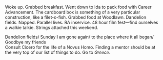Woke up. Grabbed breakfast. Went down to Ida to pack food with Career Advancement. The cardboard box is something of a very particular construction, like a filet-o-fish. Grabbed food at Woodlawn. Dandelion fields. Napped. Parallel lives. RA inservice. 48 hour film fest—find ourselves a walkie talkie. Strings attached this weekend.

Dandelion fields/ Sunday I am gone again/ to the place where it all began/ Goodbye my friends  
Consult Cicero for the life of a Novus Homo. Finding a mentor should be at the very top of our list of things to do. Go to *Greece.*
